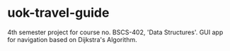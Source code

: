 # uok-travel-guide
4th semester project for course no. BSCS-402, 'Data Structures'. GUI app for navigation based on Dijkstra's Algorithm. 
